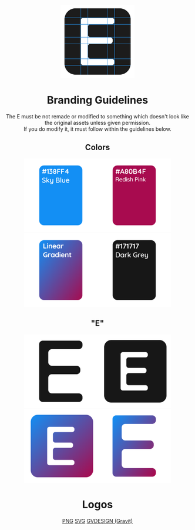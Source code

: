 <p align="center"><img width="200px" src="svg/guidelines.svg"></p>

<h1 align="center">Branding Guidelines</h1>
<p align="center">The E must be not remade or modified to something which doesn't look like the original assets unless given permission.
<br>If you do modify it, it must follow within the guidelines below.</p>

<h2 align="center">Colors</h2>
<p align="center"><img width="200px" src="img/blue.png"><img width="200px" src="img/redish_pink.png"><img width="200px" src="img/gradient.png"><img width="200px" src="img/grey.png"></p>

<h2 align="center">"E"</h2>
<p align="center"><img width="200px" src="svg/enlister_'E'_dark.svg"><img width="200px" src="svg/'E'_grey.svg"><img width="200px" src="svg/enlister_fill.svg"><img width="200px" src="svg/enlister_'E'_fill.svg"></p>

<h1 align="center">Logos</h1>
<p align="center"><a align="center" href="https://github.com/PieBotDevs/enlister/tree/master/branding/img">PNG</a>  <a align="center" href="https://github.com/PieBotDevs/enlister/tree/master/branding/svg">SVG</a>  <a align="center" href="https://github.com/PieBotDevs/enlister/tree/master/branding/gvdesign">GVDESIGN (Gravit)</a></p>
